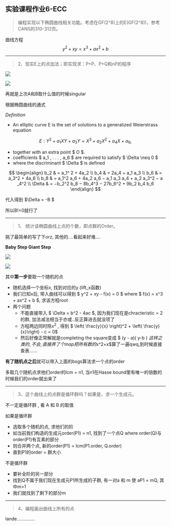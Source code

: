 ## 实验课程作业6-ECC

> 编程实现以下椭圆曲线相关功能。考虑在GF(2^8)上的E(GF(2^8))，参考CANS的310-312页。

曲线方程
$$
y^2 + xy = x^3 + ax^2 + b
$$

---

> 2、现实E上的点加法；即实现求：P+P、P+Q和nP的程序

![](https://res.cloudinary.com/dsmx9qa2z/image/upload/v1545662936/Screenshot_from_2018-11-30_10-59-18.png)

![](https://res.cloudinary.com/dsmx9qa2z/image/upload/v1545662935/Screenshot_from_2018-11-30_10-59-37.png)

再就是上次A和B取什么值的时候singular

根据椭圆曲线的通式

*Definition*

- An elliptic curve  E  is the set of solutions to a generalized Weierstrass equation

$$
E : Y^2 + a_1 XY + a_3 Y = X^3 + a_2 X^2 + a_4 X + a_6 ,
$$

- together with an extra point $ O $.
- coefficients  $ a_1 , . . . , a_6 $ are required to satisfy $ \Delta \neq 0 $
- where the discriminant $ \Delta $  is defined

$$
\begin{align}
b_2 & = a_1^ 2 + 4a_2 \\
b_4 & = 2a_4 + a_1 a_3 \\
b_6 & = a_3^2 + 4a_6 \\
b_8 & = a_1^2 a_6 + 4a_2 a_6 − a_1 a_3 a_4 + a_2 a_3^2 − a _4^2 \\
\Delta & = −b_2^2 b_8 − 8b_4^3 − 27b_6^2 + 9b_2 b_4 b_6
\end{align}
$$

代入得到 $\Delta = -B $

所以B!=0就行了

----



> 1、	统计该椭圆曲线上点的个数，即点群的Order。

挑了最简单的写了下orz, 其他的....看起来好难....

**Baby Step Giant Step**

![](https://res.cloudinary.com/dsmx9qa2z/image/upload/v1545662935/Screenshot_from_2018-11-30_11-21-55.png)

![](https://res.cloudinary.com/dsmx9qa2z/image/upload/v1545662935/Screenshot_from_2018-11-30_11-22-45.png)



其中**第一步**要取一个随机的点

- 随机选择一个坐标x, 找到对应的y (lift_x函数)
- 我们已知x后, 带入曲线可以得到 $ y^2 + xy - f(x) = 0 $ where $ f(x) = x^3 + ax^2 + b $, 求该方程root
- 两个问题
  - 不能直接带入 $ \Delta = b^2 - 4ac $, 因为我们现在是chracteristic = 2的群, 加法减法相当于亦或..反正算进去就没项了
  - 方程两边同时除$x^2$ , 得到 $ \left( \frac{y}{x} \right)^2 + \left( \frac{y}{x}\right) - c = 0$
  - 然后好像正常解就是completing the square变成 $ (y - a)( y-b ) $这样之类的, 不会, 直接弄了个map把所有数的$x^2+x$算了一遍qwq,到时候直接查表......

**有了随机点之后**就可以带入上面的bsgs算法求一个点的order

多取几个随机点求他们order的lcm = n1, 当n1在Hasse bound里有唯一的倍数的时候我们的order就出来了 

---



> 3、这个曲线上的点群是循环群吗？如果是，求一个生成元。

不一定是循环群 , 看 A 和 B 的取值

如果是循环群

- 选取多个随机的点, 求他们的阶
- 如当前我们构造的生成元order(P1) = n1, 找到了一个点Q where order(Q)与order(P1)有互素的部分
- 则合并两个点, 新的order(P1) = lcm(P1.order, Q.order)
- 直到P1的order = 群大小

不是循环群

- 要补全阶的另一部分
- 找到Q不属于我们现在生成元P1所生成的子群, 有一对a 和 m 使 aP1 = mQ, 其中m>1
- 我们就找到了剩下的部分m

---



> 4、编程画出曲线上所有的点

lande..............



